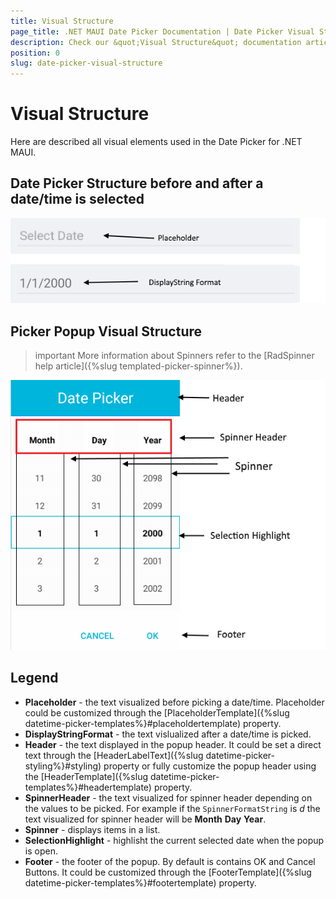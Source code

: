 ```yaml
---
title: Visual Structure
page_title: .NET MAUI Date Picker Documentation | Date Picker Visual Structure
description: Check our &quot;Visual Structure&quot; documentation article for Telerik Date Picker for .NET MAUI.
position: 0
slug: date-picker-visual-structure
---
```


# Visual Structure

Here are described all visual elements used in the Date Picker for .NET MAUI.

## Date Picker Structure before and after a date/time is selected

![Date Picker Visual Structure](images/date_picker_placeholder_display.png "Visual elements of Date Picker control")

## Picker Popup Visual Structure

>important More information about Spinners refer to the [RadSpinner help article]({%slug templated-picker-spinner%}).

![Date Picker Popup Visual Structure](images/date_picker_structure.png "Visual elements of Date Picker Popup")

## Legend ##

- **Placeholder** - the text visualized before picking a date/time. Placeholder could be customized through the [PlaceholderTemplate]({%slug datetime-picker-templates%}#placeholdertemplate) property.
- **DisplayStringFormat** - the text vislualized after a date/time is picked.
- **Header** - the text displayed in the popup header. It could be set a direct text through the [HeaderLabelText]({%slug datetime-picker-styling%}#styling) property or fully customize the popup header using the [HeaderTemplate]({%slug datetime-picker-templates%}#headertemplate) property.
- **SpinnerHeader** - the text visualized for spinner header depending on the values to be picked. For example if the `SpinnerFormatString` is *d* the text visualized for spinner header will be **Month** **Day** **Year**.
- **Spinner** - displays items in a list.
- **SelectionHighlight** - highlisht the current selected date when the popup is open.
- **Footer** - the footer of the popup. By default is contains OK and Cancel Buttons. It could be customized through the [FooterTemplate]({%slug datetime-picker-templates%}#footertemplate) property.